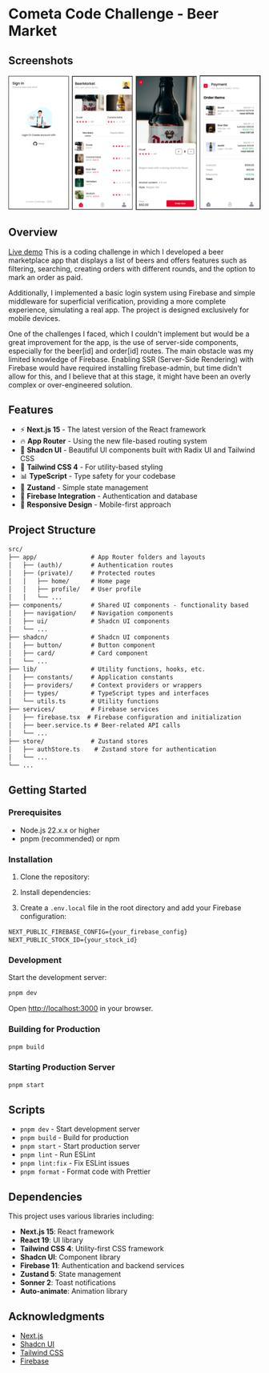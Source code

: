 # Cometa Code Challenge - Beer Market

## Screenshots
![Página principal](/public/screenshots/sreenshot.png)

## Overview
[Live demo](https://www.youtube.com/watch?v=your_video_id)
This is a coding challenge in which I developed a beer marketplace app that displays a list of beers and offers features such as filtering, searching, creating orders with different rounds, and the option to mark an order as paid.

Additionally, I implemented a basic login system using Firebase and simple middleware for superficial verification, providing a more complete experience, simulating a real app. The project is designed exclusively for mobile devices.

One of the challenges I faced, which I couldn't implement but would be a great improvement for the app, is the use of server-side components, especially for the beer[id] and order[id] routes. The main obstacle was my limited knowledge of Firebase. Enabling SSR (Server-Side Rendering) with Firebase would have required installing firebase-admin, but time didn't allow for this, and I believe that at this stage, it might have been an overly complex or over-engineered solution.

## Features

- ⚡️ **Next.js 15** - The latest version of the React framework
- 🔥 **App Router** - Using the new file-based routing system
- 🎨 **Shadcn UI** - Beautiful UI components built with Radix UI and Tailwind CSS
- 💅 **Tailwind CSS 4** - For utility-based styling
- 📊 **TypeScript** - Type safety for your codebase
- 🔄 **Zustand** - Simple state management
- 🔐 **Firebase Integration** - Authentication and database
- 📱 **Responsive Design** - Mobile-first approach

## Project Structure

```
src/
├── app/               # App Router folders and layouts
│   ├── (auth)/        # Authentication routes
│   ├── (private)/     # Protected routes
│   │   ├── home/      # Home page
│   │   ├── profile/   # User profile
│   │   └── ...
├── components/        # Shared UI components - functionality based
│   ├── navigation/    # Navigation components
│   ├── ui/            # Shadcn UI components
│   └── ...
├── shadcn/            # Shadcn UI components
│   ├── button/        # Button component
│   ├── card/          # Card component
│   └── ...
├── lib/               # Utility functions, hooks, etc.
│   ├── constants/     # Application constants
│   ├── providers/     # Context providers or wrappers
│   ├── types/         # TypeScript types and interfaces
│   └── utils.ts       # Utility functions
├── services/          # Firebase services
│   ├── firebase.tsx  # Firebase configuration and initialization
│   ├── beer.service.ts # Beer-related API calls
│   └── ...
├── store/             # Zustand stores
│   ├── authStore.ts    # Zustand store for authentication
│   └── ...
└── ...
```

## Getting Started

### Prerequisites

- Node.js 22.x.x or higher
- pnpm (recommended) or npm

### Installation

1. Clone the repository:

2. Install dependencies:

3. Create a `.env.local` file in the root directory and add your Firebase configuration:

```
NEXT_PUBLIC_FIREBASE_CONFIG={your_firebase_config}
NEXT_PUBLIC_STOCK_ID={your_stock_id}
```

### Development

Start the development server:

```bash
pnpm dev
```

Open [http://localhost:3000](http://localhost:3000) in your browser.

### Building for Production

```bash
pnpm build
```

### Starting Production Server

```bash
pnpm start
```

## Scripts

- `pnpm dev` - Start development server
- `pnpm build` - Build for production
- `pnpm start` - Start production server
- `pnpm lint` - Run ESLint
- `pnpm lint:fix` - Fix ESLint issues
- `pnpm format` - Format code with Prettier

## Dependencies

This project uses various libraries including:

- **Next.js 15**: React framework
- **React 19**: UI library
- **Tailwind CSS 4**: Utility-first CSS framework
- **Shadcn UI**: Component library
- **Firebase 11**: Authentication and backend services
- **Zustand 5**: State management
- **Sonner 2**: Toast notifications
- **Auto-animate**: Animation library

## Acknowledgments

- [Next.js](https://nextjs.org/)
- [Shadcn UI](https://ui.shadcn.com/)
- [Tailwind CSS](https://tailwindcss.com/)
- [Firebase](https://firebase.google.com/)
